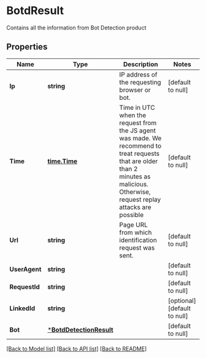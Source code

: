 # BotdResult
Contains all the information from Bot Detection product


## Properties
Name | Type | Description | Notes
------------ | ------------- | ------------- | -------------
**Ip** | **string** | IP address of the requesting browser or bot. | [default to null]
**Time** | [**time.Time**](time.Time.md) | Time in UTC when the request from the JS agent was made. We recommend to treat requests that are older than 2 minutes as malicious. Otherwise, request replay attacks are possible | [default to null]
**Url** | **string** | Page URL from which identification request was sent. | [default to null]
**UserAgent** | **string** |  | [default to null]
**RequestId** | **string** |  | [default to null]
**LinkedId** | **string** |  | [optional] [default to null]
**Bot** | [***BotdDetectionResult**](BotdDetectionResult.md) |  | [default to null]

[[Back to Model list]](../README.md#documentation-for-models) [[Back to API list]](../README.md#documentation-for-api-endpoints) [[Back to README]](../README.md)

